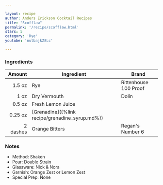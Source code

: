 ```yaml
---

layout: recipe
author: Anders Erickson Cocktail Recipes
title: "Scofflaw"
permalink: '/recipe/scofflaw.html'
stars: 5
category: 'Rye'
youtube: 'nutbajkZ8Lc'

---
```


### Ingredients

| Amount  | Ingredient               | Brand                |
| -------: | ----------------- | --------------------- |
|   1.5 oz | Rye               | Rittenhouse 100 Proof |
|     1 oz | Dry Vermouth      | Dolin                 |
|   0.5 oz | Fresh Lemon Juice |
|  0.25 oz | [Grenadine]({%link recipe/grenadine_syrup.md%})         |
| 2 dashes | Orange Bitters    | Regan's Number 6      |

### Notes

- Method: Shaken
- Pour: Double Strain
- Glassware: Nick & Nora
- Garnish: Orange Zest or Lemon Zest
- Special Prep: None

